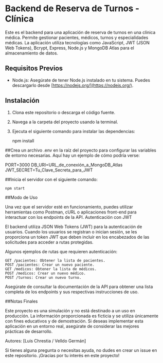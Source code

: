 # Backend de Reserva de Turnos - Clínica

Este es el backend para una aplicación de reserva de turnos en una clínica médica. Permite gestionar pacientes, médicos, turnos y especialidades médicas. La aplicación utiliza tecnologías como JavaScript, JWT (JSON Web Tokens), Bcrypt, Express, Node.js y MongoDB Atlas para el almacenamiento de datos.

## Requisitos Previos

- Node.js: Asegúrate de tener Node.js instalado en tu sistema. Puedes descargarlo desde [https://nodejs.org/](https://nodejs.org/).

## Instalación

1. Clona este repositorio o descarga el código fuente.

2. Navega a la carpeta del proyecto usando la terminal.

3. Ejecuta el siguiente comando para instalar las dependencias:

   npm install

##Crea un archivo .env en la raíz del proyecto para configurar las variables de entorno necesarias. Aquí hay un ejemplo de cómo podría verse:

PORT=3000
DB_URI=URL_de_conexión_a_MongoDB_Atlas
JWT_SECRET=Tu_Clave_Secreta_para_JWT

##Inicia el servidor con el siguiente comando:

    npm start

##Modo de Uso

Una vez que el servidor esté en funcionamiento, puedes utilizar herramientas como Postman, cURL o aplicaciones front-end para interactuar con los endpoints de la API.
Autenticación con JWT

El backend utiliza JSON Web Tokens (JWT) para la autenticación de usuarios. Cuando los usuarios se registran o inician sesión, se les proporciona un token JWT que deben incluir en los encabezados de las solicitudes para acceder a rutas protegidas.

Algunos ejemplos de rutas que requieren autenticación:

    GET /pacientes: Obtener la lista de pacientes.
    POST /pacientes: Crear un nuevo paciente.
    GET /medicos: Obtener la lista de médicos.
    POST /medicos: Crear un nuevo médico.
    POST /turnos: Crear un nuevo turno.

Asegúrate de consultar la documentación de la API para obtener una lista completa de los endpoints y sus respectivas instrucciones de uso.

##Notas Finales

Este proyecto es una simulación y no está destinado a un uso en producción. La información proporcionada es ficticia y se utiliza únicamente con fines educativos y de demostración. Si deseas implementar esta aplicación en un entorno real, asegúrate de considerar las mejores prácticas de desarrollo.

Autores: [Luis Chrestia / Velldo Germán]

Si tienes alguna pregunta o necesitas ayuda, no dudes en crear un issue en este repositorio. ¡Gracias por tu interés en este proyecto!
